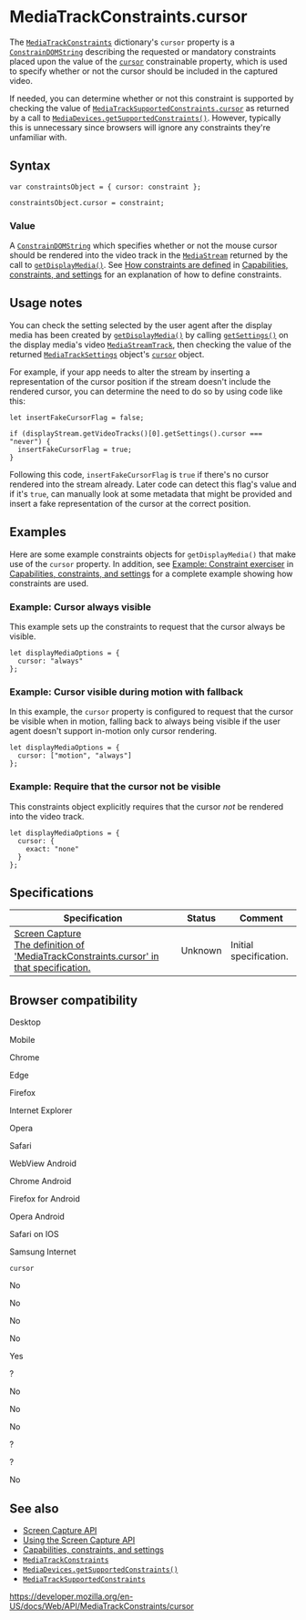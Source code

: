 # MediaTrackConstraints.cursor

The [`MediaTrackConstraints`](../mediatrackconstraints) dictionary's `cursor` property is a [`ConstrainDOMString`](../constraindomstring) describing the requested or mandatory constraints placed upon the value of the [`cursor`](../mediatracksettings/cursor) constrainable property, which is used to specify whether or not the cursor should be included in the captured video.

If needed, you can determine whether or not this constraint is supported by checking the value of [`MediaTrackSupportedConstraints.cursor`](../mediatracksupportedconstraints/cursor) as returned by a call to [`MediaDevices.getSupportedConstraints()`](../mediadevices/getsupportedconstraints). However, typically this is unnecessary since browsers will ignore any constraints they're unfamiliar with.

## Syntax

    var constraintsObject = { cursor: constraint };

    constraintsObject.cursor = constraint;

### Value

A [`ConstrainDOMString`](../constraindomstring) which specifies whether or not the mouse cursor should be rendered into the video track in the [`MediaStream`](../mediastream) returned by the call to [`getDisplayMedia()`](../mediadevices/getdisplaymedia). See [How constraints are defined](#) in [Capabilities, constraints, and settings](../media_streams_api/constraints) for an explanation of how to define constraints.

## Usage notes

You can check the setting selected by the user agent after the display media has been created by [`getDisplayMedia()`](../mediadevices/getdisplaymedia) by calling [`getSettings()`](../mediastreamtrack/getsettings) on the display media's video [`MediaStreamTrack`](../mediastreamtrack), then checking the value of the returned [`MediaTrackSettings`](../mediatracksettings) object's [`cursor`](../mediatracksettings/cursor) object.

For example, if your app needs to alter the stream by inserting a representation of the cursor position if the stream doesn't include the rendered cursor, you can determine the need to do so by using code like this:

    let insertFakeCursorFlag = false;

    if (displayStream.getVideoTracks()[0].getSettings().cursor === "never") {
      insertFakeCursorFlag = true;
    }

Following this code, `insertFakeCursorFlag` is `true` if there's no cursor rendered into the stream already. Later code can detect this flag's value and if it's `true`, can manually look at some metadata that might be provided and insert a fake representation of the cursor at the correct position.

## Examples

Here are some example constraints objects for `getDisplayMedia()` that make use of the `cursor` property. In addition, see [Example: Constraint exerciser](#) in [Capabilities, constraints, and settings](../media_streams_api/constraints) for a complete example showing how constraints are used.

### Example: Cursor always visible

This example sets up the constraints to request that the cursor always be visible.

    let displayMediaOptions = {
      cursor: "always"
    };

### Example: Cursor visible during motion with fallback

In this example, the `cursor` property is configured to request that the cursor be visible when in motion, falling back to always being visible if the user agent doesn't support in-motion only cursor rendering.

    let displayMediaOptions = {
      cursor: ["motion", "always"]
    };

### Example: Require that the cursor not be visible

This constraints object explicitly requires that the cursor _not_ be rendered into the video track.

    let displayMediaOptions = {
      cursor: {
        exact: "none"
      }
    };

## Specifications

<table><thead><tr class="header"><th>Specification</th><th>Status</th><th>Comment</th></tr></thead><tbody><tr class="odd"><td><a href="https://w3c.github.io/mediacapture-screen-share/#dom-mediatrackconstraintset-cursor">Screen Capture<br />
<span class="small">The definition of 'MediaTrackConstraints.cursor' in that specification.</span></a></td><td><span class="spec-">Unknown</span></td><td>Initial specification.</td></tr></tbody></table>

## Browser compatibility

Desktop

Mobile

Chrome

Edge

Firefox

Internet Explorer

Opera

Safari

WebView Android

Chrome Android

Firefox for Android

Opera Android

Safari on IOS

Samsung Internet

`cursor`

No

No

No

No

Yes

?

No

No

No

?

?

No

## See also

- [Screen Capture API](../screen_capture_api)
- [Using the Screen Capture API](../screen_capture_api/using_screen_capture)
- [Capabilities, constraints, and settings](../media_streams_api/constraints)
- [`MediaTrackConstraints`](../mediatrackconstraints)
- [`MediaDevices.getSupportedConstraints()`](../mediadevices/getsupportedconstraints)
- [`MediaTrackSupportedConstraints`](../mediatracksupportedconstraints)

<a href="https://developer.mozilla.org/en-US/docs/Web/API/MediaTrackConstraints/cursor" class="_attribution-link">https://developer.mozilla.org/en-US/docs/Web/API/MediaTrackConstraints/cursor</a>
